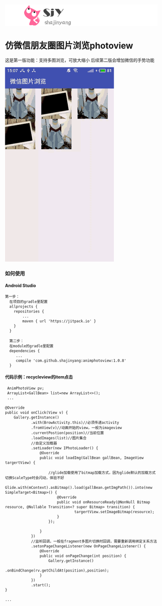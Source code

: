 ![](sjylogo.png)
# 仿微信朋友圈图片浏览photoview


  这是第一版功能：支持多图浏览，可放大缩小
  后续第二版会增加微信的手势功能


![](gif22.gif)




### 如何使用

#### Android Studio
    第一步：
      在项目的gradle里配置
      allprojects {
        repositories {
            ...
            maven { url 'https://jitpack.io' }
        }
      }

      第二步：
      在module的gradle里配置
      dependencies {
         ...
      	 compile 'com.github.shajinyang:animphotoview:1.0.8'
      }



#### 代码示例：recycleview的item点击

     AnimPhotoView pv;
     ArrayList<GallBean> list=new ArrayList<>();
     ...

    @Override
    public void onClick(View v) {
        Gallery.getInstance()
                .with(BrowActivity.this)//必须传递activity
                .fromView(v)//动画开始的view，一般为imageview
                .currentPostion(position)//当前位置
                .loadImages(list)//图片集合
                //自定义加载器
                .setLoader(new IPhotoLoader() {
                    @Override
                    public void loadImg(GallBean gallBean, ImageView targertView) {

                        //glide加载使用了bitmap加载方式，因为glide默认的加载方式切换ScaleType时会闪动，体验不好
                         Glide.with(mContext).asBitmap().load(gallBean.getImgPath()).into(new SimpleTarget<Bitmap>() {
                            @Override
                            public void onResourceReady(@NonNull Bitmap resource, @Nullable Transition<? super Bitmap> transition) {
                                    targertView.setImageBitmap(resource);
                            }
                        });

                    }
                })
                //监听回调，一般在fragment多图片切换时回调，需要重新调用绑定关系方法
                .setonPageChangeListener(new OnPageChangeListener() {
                    @Override
                    public void onPageChange(int position) {
                        Gallery.getInstance()
                                .onBindChange(rv.getChildAt(position),position);
                    }
                })
                .start();
    }

    ...



















